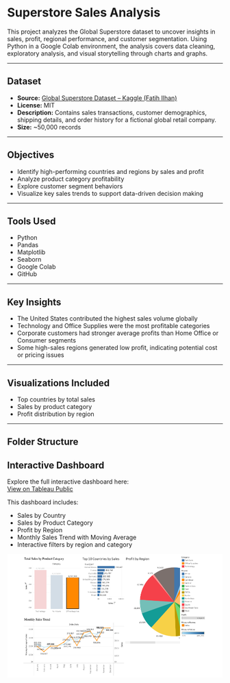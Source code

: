 # Superstore Sales Analysis

This project analyzes the Global Superstore dataset to uncover insights in sales, profit, regional performance, and customer segmentation. Using Python in a Google Colab environment, the analysis covers data cleaning, exploratory analysis, and visual storytelling through charts and graphs.

---

## Dataset

- **Source:** [Global Superstore Dataset – Kaggle (Fatih Ilhan)](https://www.kaggle.com/datasets/fatihilhan/global-superstore-dataset)
- **License:** MIT
- **Description:** Contains sales transactions, customer demographics, shipping details, and order history for a fictional global retail company.
- **Size:** ~50,000 records

---

## Objectives

- Identify high-performing countries and regions by sales and profit
- Analyze product category profitability
- Explore customer segment behaviors
- Visualize key sales trends to support data-driven decision making

---

## Tools Used

- Python
- Pandas
- Matplotlib
- Seaborn
- Google Colab
- GitHub

---

## Key Insights

- The United States contributed the highest sales volume globally
- Technology and Office Supplies were the most profitable categories
- Corporate customers had stronger average profits than Home Office or Consumer segments
- Some high-sales regions generated low profit, indicating potential cost or pricing issues

---

## Visualizations Included

- Top countries by total sales
- Sales by product category
- Profit distribution by region

---

## Folder Structure

## Interactive Dashboard

Explore the full interactive dashboard here:  
[View on Tableau Public](https://public.tableau.com/app/profile/ryan.scott3358/viz/SuperstoreDashboard_17509118598500/SuperstorePerformanceDashboard)

This dashboard includes:
- Sales by Country  
- Sales by Product Category  
- Profit by Region  
- Monthly Sales Trend with Moving Average  
- Interactive filters by region and category

![Dashboard Preview](images/dashboard_screenshot.png)


